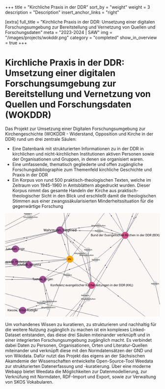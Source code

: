 +++
title = "Kirchliche Praxis in der DDR"
sort_by = "weight"
weight = 3
description = "Description"
insert_anchor_links = "right"

[extra]
full_title = "Kirchliche Praxis in der DDR: Umsetzung einer digitalen Forschungsumgebung zur Bereitstellung und Vernetzung von Quellen und Forschungsdaten"
meta = "2023-2024 | SAW"
img = "/images/projects/wokddr.png"
category = "completed"
show_in_overview = true
+++

# Kirchliche Praxis in der DDR: Umsetzung einer digitalen Forschungsumgebung zur Bereitstellung und Vernetzung von Quellen und Forschungsdaten (WOKDDR)


Das Projekt zur Umsetzung einer Digitalen Forschungsumgebung zur Kirchengeschichte (WOKDDR - Widerstand, Opposition und Kirche in der DDR) rund um drei zentrale Säulen:
* Eine Datenbank mit strukturierten Informationen zu in der DDR in kirchlichen und nicht-kirchlichen Institutionen aktiven Personen sowie der Organisationen und Gruppen, in denen sie organisiert waren.
* Eine umfassende, thematisch gegliederte und offen zugängliche Forschungsbibliographie zum Themenfeld kirchliche Geschichte und Praxis in der DDR
* Ein Korpus von rund 500 praktisch-theologischen Texten, welche im Zeitraum von 1945-1960 in Amtsblättern abgedruckt wurden. Dieser Korpus nimmt das gesamte Handeln der Kirche aus praktisch-theologischer Sicht in den Blick und erschließt damit die theologischen Stimmen aus einer zwangssäkularisierten Minderheitssituation für die gegenwärtige Forschung

![](/images/projects/wokddr.png)

Um vorhandenes Wissen zu kuratieren, zu strukturieren und nachhaltig für die weitere Nutzung zugänglich zu machen ist ein komplexes Linked-Dataset entstanden, das diese drei Säulen miteinander verknüpft und in einer integrierten Forschungsumgebung zugänglich macht. Es verbindet dabei Daten zu Personen, Organisationen, Orten und Literatur-Quellen miteinander und verknüpft diese mit den Normdatensätzen der GND und von Wikidata. Dafür nutzt das Projekt das eigens an der Sächsischen Akamdemie der Wissenschaften entwickelte Open-Source-Tool Weedata zur strukturierten Datenerfassung und -kuratierung. Über eine moderne Webapp bietet Weedata die Möglichkeiten zur Datenmodellierung, zur Verknüfung mit Normdaten, RDF-Import und Export, sowie zur Verwaltung von SKOS Vokabularen.
